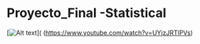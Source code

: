 # Proyecto_Final -Statistical
[![Alt text](https://img.youtube.com/vi/UYjzJRTlPVs/0.jpg)]( (https://www.youtube.com/watch?v=UYjzJRTlPVs)

